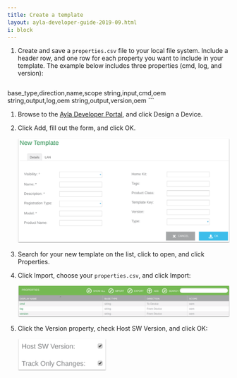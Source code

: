 ```yaml
---
title: Create a template
layout: ayla-developer-guide-2019-09.html
i: block
---
```


1. Create and save a ```properties.csv``` file to your local file system. Include a header row, and one row for each property you want to include in your template. The example below includes three properties (cmd, log, and version):

    ```
  base_type,direction,name,scope
  string,input,cmd,oem
  string,output,log,oem
  string,output,version,oem
    ```

1. Browse to the [Ayla Developer Portal](/content/ayla-developer-portal), and click Design a Device.

1. Click Add, fill out the form, and click OK.

    <img src="new-template.png" width="700">

1. Search for your new template on the list, click to open, and click Properties.

1. Click Import, choose your ```properties.csv```, and click Import:

    <img src="new-template-properties.png" width="700">

1. Click the Version property, check Host SW Version, and click OK:

    <img src="host-sw-version.png" width="200">